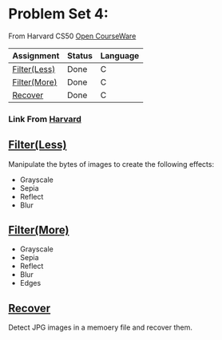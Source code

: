 # Problem Set 4:
From Harvard CS50 [Open CourseWare](https://cs50.harvard.edu/x/2021/)


| Assignment                   |    Status     |     Language    |
| ---------------------------- | ------------- | --------------- |
| [Filter(Less)](https://cs50.harvard.edu/x/2021/psets/4/filter/less/)                | Done         |         C       | 
| [Filter(More)](https://cs50.harvard.edu/x/2021/psets/4/filter/more/)                | Done         |         C       |         
| [Recover](https://cs50.harvard.edu/x/2021/psets/4/recover/)                | Done         |         C       |



### Link From [Harvard](https://cs50.harvard.edu/college/2020/fall/psets/)

## [Filter(Less)](https://cs50.harvard.edu/x/2021/psets/4/filter/less/)
Manipulate the bytes of images to create the following effects:
- Grayscale
- Sepia
- Reflect
- Blur
## [Filter(More)](https://cs50.harvard.edu/x/2021/psets/4/filter/more/)
- Grayscale
- Sepia
- Reflect
- Blur
- Edges
## [Recover](https://cs50.harvard.edu/x/2021/psets/4/recover/)
Detect JPG images in a memoery file and recover them.

